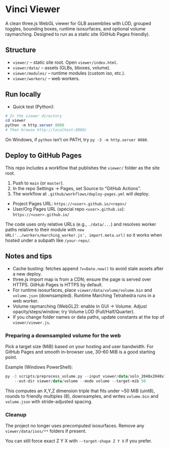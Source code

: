 # Vinci Viewer

 A clean three.js WebGL viewer for GLB assemblies with LOD, grouped toggles, bounding boxes, runtime isosurfaces, and optional volume raymarching. Designed to run as a static site (GitHub Pages friendly).

## Structure

- `viewer/` – static site root. Open `viewer/index.html`.
- `viewer/data/` – assets (GLBs, bboxes, volume).
- `viewer/modules/` – runtime modules (custom iso, etc.).
- `viewer/workers/` – web workers.

## Run locally

- Quick test (Python):

```powershell
# In the viewer directory
cd viewer
python -m http.server 8080
# Then browse http://localhost:8080/
```

On Windows, if `python` isn’t on PATH, try `py -3 -m http.server 8080`.

## Deploy to GitHub Pages

This repo includes a workflow that publishes the `viewer/` folder as the site root.

1. Push to `main` (or `master`).
2. In the repo Settings → Pages, set Source to “GitHub Actions”.
3. The workflow at `.github/workflows/deploy-pages.yml` will deploy.

- Project Pages URL: `https://<user>.github.io/<repo>/`
- User/Org Pages URL (special repo `<user>.github.io`): `https://<user>.github.io/`

The code uses only relative URLs (e.g., `./data/...`) and resolves worker paths relative to their module with `new URL('../workers/marching_worker.js', import.meta.url)` so it works when hosted under a subpath like `/your-repo/`.

## Notes and tips

- Cache busting: fetches append `?v=Date.now()` to avoid stale assets after a new deploy.
- three.js import map is from a CDN; ensure the page is served over HTTPS. GitHub Pages is HTTPS by default.
- For runtime isosurfaces, place `viewer/data/volume/volume.bin` and `volume.json` (downsampled). Runtime Marching Tetrahedra runs in a web worker.
- Volume raymarching (WebGL2): enable in GUI → Volume. Adjust opacity/steps/window; try Volume LOD (Full/Half/Quarter).
- If you change folder names or data paths, update constants at the top of `viewer/viewer.js`.

### Preparing a downsampled volume for the web

Pick a target size (MiB) based on your hosting and user bandwidth. For GitHub Pages and smooth in-browser use, 30–60 MiB is a good starting point.

Example (Windows PowerShell):

```powershell
py -3 scripts/preprocess_volume.py --input viewer/data/soln_2048x2048x128-001.vtk `
	--out-dir viewer/data/volume --mode volume --target-mib 50
```

This computes an X,Y,Z dimension triple that fits under ~50 MiB (uint8), rounds to friendly multiples (8), downsamples, and writes `volume.bin` and `volume.json` with stride-adjusted spacing.

### Cleanup

The project no longer uses precomputed isosurfaces. Remove any `viewer/data/isos/**` folders if present.

You can still force exact Z Y X with `--target-shape Z Y X` if you prefer.
